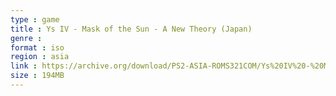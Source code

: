 ```yaml
---
type : game
title : Ys IV - Mask of the Sun - A New Theory (Japan)
genre : 
format : iso
region : asia
link : https://archive.org/download/PS2-ASIA-ROMS321COM/Ys%20IV%20-%20Mask%20of%20the%20Sun%20-%20A%20New%20Theory%20%28Japan%29.7z
size : 194MB
---
```

